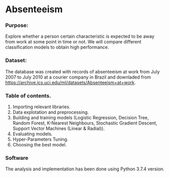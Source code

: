 # Absenteeism

### Purpose:
Explore whether a person certain characteristic is expected to be away from work at some point in time or not.
We will compare different classification models to obtain high performance.


### Dataset:
The database was created with records of absenteeism at work from July 2007 to July 2010 at a courier company in Brazil and downladed from https://archive.ics.uci.edu/ml/datasets/Absenteeism+at+work.

### Table of contents.
  1. Importing relevant libraries.
  2. Data explotation and preprocessing.
  3. Building and training models (Logistic Regression, Decision Tree, Random Forest, K-Nearest Neighbours, Stochastic Gradient Descent, Support Vector Machines (Linear & Radial)).
  4. Evaluating models.
  5. Hyper-Parameters Tuning.
  6. Choosing the best model.
  
### Software
The analysis and implementation has been done using Python 3.7.4 version.
